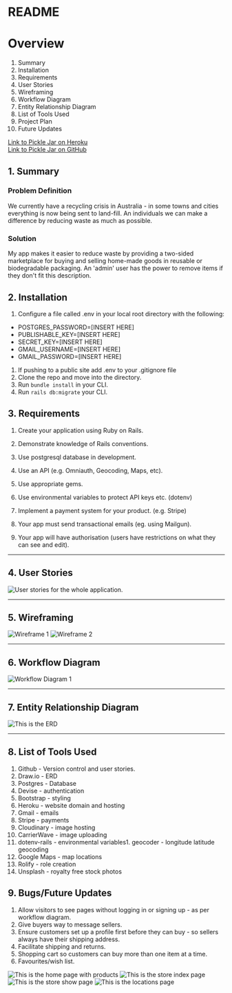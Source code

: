# README
# Overview

1. Summary
2. Installation
3. Requirements
4. User Stories
5. Wireframing
6. Workflow Diagram
7. Entity Relationship Diagram
8. List of Tools Used
9. Project Plan
10. Future Updates

[Link to Pickle Jar on Heroku](pickle-jar.herokuapp.com)  
[Link to Pickle Jar on GitHub](github.com/CaroEvans/Zero_Waste_Shop)


## 1. Summary

### Problem Definition
We currently have a recycling crisis in Australia - in some towns and cities everything is now being sent to land-fill.
An individuals we can make a difference by reducing waste as much as possible.

### Solution
My app makes it easier to reduce waste by providing a two-sided marketplace for buying and selling home-made goods in reusable or biodegradable packaging. An 'admin' user has the power to remove items if they don't fit this description.

## 2. Installation
1. Configure a file called .env in your local root directory with the following:
* POSTGRES_PASSWORD=[INSERT HERE]
* PUBLISHABLE_KEY=[INSERT HERE]
* SECRET_KEY=[INSERT HERE]
* GMAIL_USERNAME=[INSERT HERE]
* GMAIL_PASSWORD=[INSERT HERE]
1. If pushing to a public site add .env to your .gitignore file
1. Clone the repo and move into the directory.
2. Run `bundle install` in your CLI.
3. Run `rails db:migrate` your CLI.

## 3. Requirements

1. Create your application using Ruby on Rails.

1. Demonstrate knowledge of Rails conventions.

1. Use postgresql database in development.

1. Use an API (e.g. Omniauth, Geocoding, Maps, etc).

1. Use appropriate gems.

1. Use environmental variables to protect API keys etc. (dotenv)

1. Implement a payment system for your product. (e.g. Stripe)

1. Your app must send transactional emails (eg. using Mailgun).

1. Your app will have authorisation (users have restrictions on what they can see and edit).

-----------------------

## 4. User Stories
![User stories for the whole application.](app/assets/images/user-stories.png)

-----------------------

## 5. Wireframing
![Wireframe 1](app/assets/images/IMG_0831.JPG)&nbsp;![Wireframe 2](app/assets/images/IMG_0832.JPG)

-----------------------

## 6. Workflow Diagram
![Workflow Diagram 1](app/assets/images/workflow.png)

-----------------------

## 7. Entity Relationship Diagram
![This is the ERD](app/assets/images/erd.png)

-----------------------

## 8. List of Tools Used
1. Github - Version control and user stories.
1. Draw.io - ERD
1. Postgres - Database
1. Devise - authentication
1. Bootstrap - styling
1. Heroku - website domain and hosting
1. Gmail - emails
1. Stripe - payments
1. Cloudinary - image hosting
1. CarrierWave - image uploading
1. dotenv-rails - environmental variables1. geocoder - longitude latitude geocoding
1. Google Maps - map locations
1. Rolify - role creation
1. Unsplash - royalty free stock photos

## 9. Bugs/Future Updates
1. Allow visitors to see pages without logging in or signing up - as per workflow diagram.
1. Give buyers way to message sellers.
1. Ensure customers set up a profile first before they can buy - so sellers always have their shipping address.
1. Facilitate shipping and returns.
1. Shopping cart so customers can buy more than one item at a time.
1. Favourites/wish list.

![This is the home page with products](app/assets/images/home-products.png)
![This is the store index page](app/assets/images/store-index.png)
![This is the store show page](app/assets/images/store-show.png)
![This is the locations page](app/assets/images/locations.png)
